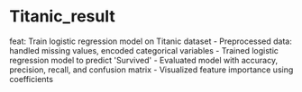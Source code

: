# Titanic_result
feat: Train logistic regression model on Titanic dataset  - Preprocessed data: handled missing values, encoded categorical variables - Trained logistic regression model to predict 'Survived' - Evaluated model with accuracy, precision, recall, and confusion matrix - Visualized feature importance using coefficients
